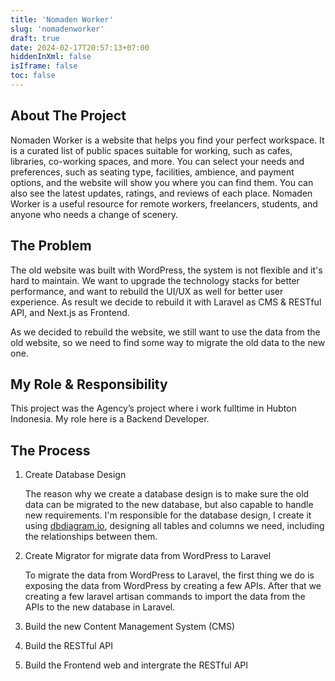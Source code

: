 ```yaml
---
title: 'Nomaden Worker'
slug: 'nomadenworker'
draft: true
date: 2024-02-17T20:57:13+07:00
hiddenInXml: false
isIframe: false
toc: false
---
```


## About The Project

Nomaden Worker is a website that helps you find your perfect workspace. It is a curated list of public spaces suitable for working, such as cafes, libraries, co-working spaces, and more. You can select your needs and preferences, such as seating type, facilities, ambience, and payment options, and the website will show you where you can find them. You can also see the latest updates, ratings, and reviews of each place. Nomaden Worker is a useful resource for remote workers, freelancers, students, and anyone who needs a change of scenery.

## The Problem

The old website was built with WordPress, the system is not flexible and it's hard to maintain. We want to upgrade the technology stacks for better performance, and want to rebuild the UI/UX as well for better user experience. As result we decide to rebuild it with Laravel as CMS & RESTful API, and Next.js as Frontend.

As we decided to rebuild the website, we still want to use the data from the old website, so we need to find some way to migrate the old data to the new one.

## My Role & Responsibility

This project was the Agency’s project where i work fulltime in Hubton Indonesia. My role here is a Backend Developer.

## The Process

1. Create Database Design

   The reason why we create a database design is to make sure the old data can be migrated to the new database, but also capable to handle new requirements. I'm responsible for the database design, I create it using [dbdiagram.io](https://dbdiagram.io/), designing all tables and columns we need, including the relationships between them.

1. Create Migrator for migrate data from WordPress to Laravel

   To migrate the data from WordPress to Laravel, the first thing we do is exposing the data from WordPress by creating a few APIs. After that we creating a few laravel artisan commands to import the data from the APIs to the new database in Laravel.

1. Build the new Content Management System (CMS)
1. Build the RESTful API
1. Build the Frontend web and intergrate the RESTful API
